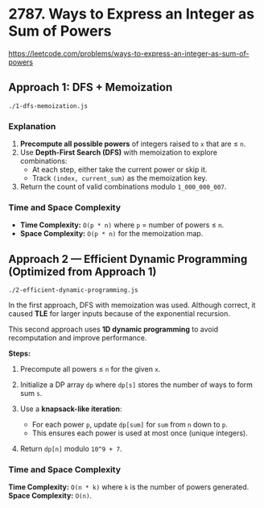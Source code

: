 # 2787. Ways to Express an Integer as Sum of Powers

https://leetcode.com/problems/ways-to-express-an-integer-as-sum-of-powers

## Approach 1: DFS + Memoization
`./1-dfs-memoization.js`

### Explanation
1. **Precompute all possible powers** of integers raised to `x` that are ≤ `n`.
2. Use **Depth-First Search (DFS)** with memoization to explore combinations:
   - At each step, either take the current power or skip it.
   - Track `(index, current_sum)` as the memoization key.
3. Return the count of valid combinations modulo `1_000_000_007`.

### Time and Space Complexity
- **Time Complexity:** `O(p * n)` where `p` = number of powers ≤ `n`.
- **Space Complexity:** `O(p * n)` for the memoization map.

## Approach 2 — Efficient Dynamic Programming (Optimized from Approach 1)
`./2-efficient-dynamic-programming.js`

In the first approach, DFS with memoization was used. Although correct, it caused **TLE** for larger inputs because of the exponential recursion.

This second approach uses **1D dynamic programming** to avoid recomputation and improve performance.

**Steps:**

1. Precompute all powers ≤ `n` for the given `x`.
2. Initialize a DP array `dp` where `dp[s]` stores the number of ways to form sum `s`.
3. Use a **knapsack-like iteration**:

   * For each power `p`, update `dp[sum]` for `sum` from `n` down to `p`.
   * This ensures each power is used at most once (unique integers).
4. Return `dp[n]` modulo `10^9 + 7`.

### Time and Space Complexity
**Time Complexity:** `O(n * k)` where `k` is the number of powers generated.
**Space Complexity:** `O(n)`.
